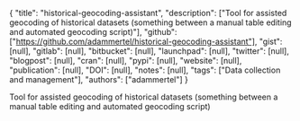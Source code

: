 {
  "title": "historical-geocoding-assistant",
  "description": ["Tool for assisted geocoding of historical datasets (something between a manual table editing and automated geocoding script)"],
  "github": ["https://github.com/adammertel/historical-geocoding-assistant"],
  "gist": [null],
  "gitlab": [null],
  "bitbucket": [null],
  "launchpad": [null],
  "twitter": [null],
  "blogpost": [null],
  "cran": [null],
  "pypi": [null],
  "website": [null],
  "publication": [null],
  "DOI": [null],
  "notes": [null],
  "tags": ["Data collection and management"],
  "authors": ["adammertel"]
}

<!-- Generated by csv2md.R – do not edit by hand -->

Tool for assisted geocoding of historical datasets (something between a manual table editing and automated geocoding script)